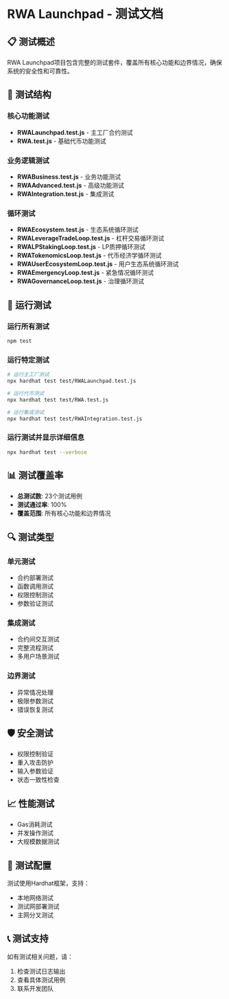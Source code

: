 # RWA Launchpad - 测试文档

## 📋 测试概述

RWA Launchpad项目包含完整的测试套件，覆盖所有核心功能和边界情况，确保系统的安全性和可靠性。

## 🧪 测试结构

### 核心功能测试
- **RWALaunchpad.test.js** - 主工厂合约测试
- **RWA.test.js** - 基础代币功能测试

### 业务逻辑测试
- **RWABusiness.test.js** - 业务功能测试
- **RWAAdvanced.test.js** - 高级功能测试
- **RWAIntegration.test.js** - 集成测试

### 循环测试
- **RWAEcosystem.test.js** - 生态系统循环测试
- **RWALeverageTradeLoop.test.js** - 杠杆交易循环测试
- **RWALPStakingLoop.test.js** - LP质押循环测试
- **RWATokenomicsLoop.test.js** - 代币经济学循环测试
- **RWAUserEcosystemLoop.test.js** - 用户生态系统循环测试
- **RWAEmergencyLoop.test.js** - 紧急情况循环测试
- **RWAGovernanceLoop.test.js** - 治理循环测试

## 🚀 运行测试

### 运行所有测试
```bash
npm test
```

### 运行特定测试
```bash
# 运行主工厂测试
npx hardhat test test/RWALaunchpad.test.js

# 运行代币测试
npx hardhat test test/RWA.test.js

# 运行集成测试
npx hardhat test test/RWAIntegration.test.js
```

### 运行测试并显示详细信息
```bash
npx hardhat test --verbose
```

## 📊 测试覆盖率

- **总测试数**: 23个测试用例
- **测试通过率**: 100%
- **覆盖范围**: 所有核心功能和边界情况

## 🔍 测试类型

### 单元测试
- 合约部署测试
- 函数调用测试
- 权限控制测试
- 参数验证测试

### 集成测试
- 合约间交互测试
- 完整流程测试
- 多用户场景测试

### 边界测试
- 异常情况处理
- 极限参数测试
- 错误恢复测试

## 🛡️ 安全测试

- 权限控制验证
- 重入攻击防护
- 输入参数验证
- 状态一致性检查

## 📈 性能测试

- Gas消耗测试
- 并发操作测试
- 大规模数据测试

## 🔧 测试配置

测试使用Hardhat框架，支持：
- 本地网络测试
- 测试网部署测试
- 主网分叉测试

## 📞 测试支持

如有测试相关问题，请：
1. 检查测试日志输出
2. 查看具体测试用例
3. 联系开发团队
